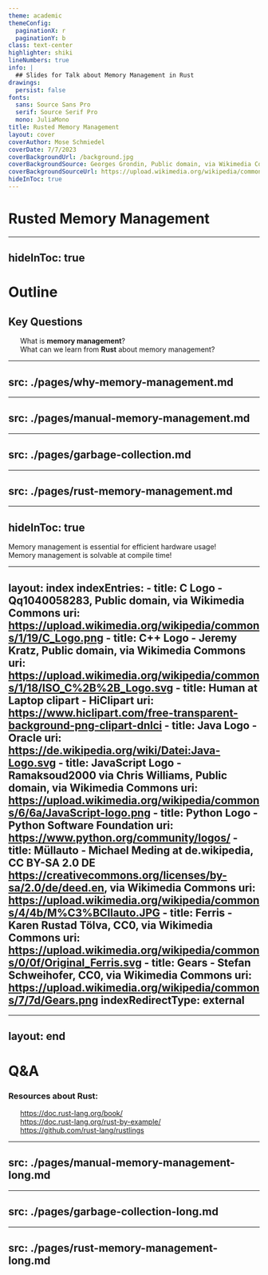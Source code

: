 ```yaml
---
theme: academic
themeConfig:
  paginationX: r
  paginationY: b
class: text-center
highlighter: shiki
lineNumbers: true
info: |
  ## Slides for Talk about Memory Management in Rust
drawings:
  persist: false
fonts:
  sans: Source Sans Pro
  serif: Source Serif Pro
  mono: JuliaMono
title: Rusted Memory Management
layout: cover
coverAuthor: Mose Schmiedel
coverDate: 7/7/2023
coverBackgroundUrl: /background.jpg
coverBackgroundSource: Georges Grondin, Public domain, via Wikimedia Commons
coverBackgroundSourceUrl: https://upload.wikimedia.org/wikipedia/commons/2/26/Rusty_wall.jpg
hideInToc: true
---
```


# Rusted Memory Management

<!--
- thank you for joining my presentation about `Rusted Memory Management`
- please save your questions for the end
- slide number are in bottom right corner ->
    may be used for reference when asking a question
-->

---
hideInToc: true
---

# Outline

<Toc />

<div class="mt-10">

## Key Questions
- What is **memory management**?
- What can we learn from **Rust** about memory management?
</div>

---
src: ./pages/why-memory-management.md
---

---
src: ./pages/manual-memory-management.md
---

---
src: ./pages/garbage-collection.md
---

---
src: ./pages/rust-memory-management.md
---

---
hideInToc: true
---

<div class="flex flex-column w-full h-full items-center justify-around">
<div class="text-3xl text-center font-bold">
    <div v-click class="mt-8">
    Memory management is essential for efficient hardware usage!
    </div>
    <div v-click class="mt-8">
    Memory management is solvable at compile time!
    </div>
</div>
</div>

<!--
1. What is **memory management**?
2. Every computer system with a **limited amount of memory** needs to manage
    this memory, so that it knows when specific parts of the memory may
    be **reused**.
3. What can we learn from **Rust** about memory management?
4. By following some simple **software design rules** we can enable
    the **compiler to solve** memory management for us!
-->

---
layout: index
indexEntries:
    -
        title: C Logo - Qq1040058283, Public domain, via Wikimedia Commons
        uri: https://upload.wikimedia.org/wikipedia/commons/1/19/C_Logo.png
    -
        title: C++ Logo - Jeremy Kratz, Public domain, via Wikimedia Commons
        uri: https://upload.wikimedia.org/wikipedia/commons/1/18/ISO_C%2B%2B_Logo.svg
    -
        title: Human at Laptop clipart - HiClipart
        uri: https://www.hiclipart.com/free-transparent-background-png-clipart-dnlci
    -
        title: Java Logo - Oracle
        uri: https://de.wikipedia.org/wiki/Datei:Java-Logo.svg
    -
        title: JavaScript Logo - Ramaksoud2000 via Chris Williams, Public domain, via Wikimedia Commons
        uri: https://upload.wikimedia.org/wikipedia/commons/6/6a/JavaScript-logo.png
    -
        title: Python Logo - Python Software Foundation
        uri: https://www.python.org/community/logos/
    -
        title: Müllauto - Michael Meding at de.wikipedia, CC BY-SA 2.0 DE <https://creativecommons.org/licenses/by-sa/2.0/de/deed.en>, via Wikimedia Commons
        uri: https://upload.wikimedia.org/wikipedia/commons/4/4b/M%C3%BCllauto.JPG
    -
        title: Ferris - Karen Rustad Tölva, CC0, via Wikimedia Commons
        uri: https://upload.wikimedia.org/wikipedia/commons/0/0f/Original_Ferris.svg
    -
        title: Gears - Stefan Schweihofer, CC0, via Wikimedia Commons
        uri: https://upload.wikimedia.org/wikipedia/commons/7/7d/Gears.png
indexRedirectType: external
---

---
layout: end
---
# Q&A

<div class="mt-8">

### Resources about Rust:
- https://doc.rust-lang.org/book/
- https://doc.rust-lang.org/rust-by-example/
- https://github.com/rust-lang/rustlings
</div>

<style>
ul {
    list-style-type: none;
}
</style>


---
src: ./pages/manual-memory-management-long.md
---

---
src: ./pages/garbage-collection-long.md
---

---
src: ./pages/rust-memory-management-long.md
---
